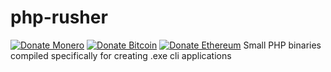 # php-rusher
[![Donate Monero](https://img.shields.io/badge/Donate-Monero-FF6600.svg)](https://monero/837ooBb4LrdGKd2qbzEsjt4SgdG9oCLJgjozRCyszB474pNrEzAftYdPL8EA75h7NqP4Zxmp2ikR3eggLeWcViCMVJxYpQ8)
[![Donate Bitcoin](https://img.shields.io/badge/Donate-Bitcoin-f7931a.svg)](https://bitcoin/1GWxFbfqHcMR4FEKy2P1sayPkFByGKGwCK)
[![Donate Ethereum](https://img.shields.io/badge/Donate-Ethereum-8c8c8c.svg)](https://ethereum/0x58dC9585BE36e855bA30609909f7D4Ef11313ee1)
Small PHP binaries compiled specifically for creating .exe cli applications
